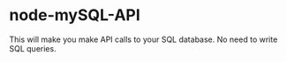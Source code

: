 node-mySQL-API
==============

This will make you make API calls to your SQL database. No need to write SQL queries.

